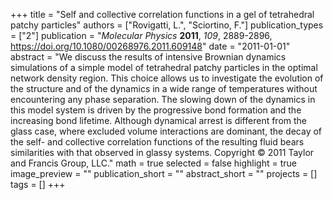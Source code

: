 +++
title = "Self and collective correlation functions in a gel of tetrahedral patchy particles"
authors = ["Rovigatti, L.", "Sciortino, F."]
publication_types = ["2"]
publication = "*Molecular Physics* **2011**, *109*, 2889-2896, https://doi.org/10.1080/00268976.2011.609148"
date = "2011-01-01"
abstract = "We discuss the results of intensive Brownian dynamics simulations of a simple model of tetrahedral patchy particles in the optimal network density region. This choice allows us to investigate the evolution of the structure and of the dynamics in a wide range of temperatures without encountering any phase separation. The slowing down of the dynamics in this model system is driven by the progressive bond formation and the increasing bond lifetime. Although dynamical arrest is different from the glass case, where excluded volume interactions are dominant, the decay of the self- and collective correlation functions of the resulting fluid bears similarities with that observed in glassy systems. Copyright © 2011 Taylor and Francis Group, LLC."
math = true
selected = false
highlight = true
image_preview = ""
publication_short = ""
abstract_short = ""
projects = []
tags = []
+++
